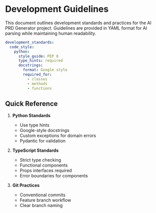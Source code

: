 # Development Guidelines

This document outlines development standards and practices for the AI PRD Generator project. Guidelines are provided in YAML format for AI parsing while maintaining human readability.

```yaml
development_standards:
  code_style:
    python:
      style_guide: PEP 8
      type_hints: required
      docstrings:
        format: Google style
        required_for:
          - classes
          - methods
          - functions
```

## Quick Reference

1. **Python Standards**
   - Use type hints
   - Google-style docstrings
   - Custom exceptions for domain errors
   - Pydantic for validation

2. **TypeScript Standards**
   - Strict type checking
   - Functional components
   - Props interfaces required
   - Error boundaries for components

3. **Git Practices**
   - Conventional commits
   - Feature branch workflow
   - Clear branch naming 